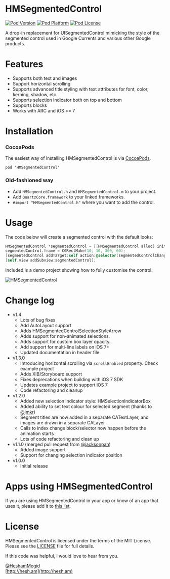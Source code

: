 HMSegmentedControl
===

[![Pod Version](http://img.shields.io/cocoapods/v/HMSegmentedControl.svg?style=flat)](http://cocoadocs.org/docsets/HMSegmentedControl)
[![Pod Platform](http://img.shields.io/cocoapods/p/HMSegmentedControl.svg?style=flat)](http://cocoadocs.org/docsets/HMSegmentedControl)
[![Pod License](http://img.shields.io/cocoapods/l/HMSegmentedControl.svg?style=flat)](http://opensource.org/licenses/MIT)

A drop-in replacement for UISegmentedControl mimicking the style of the segmented control used in Google Currents and various other Google products.

# Features
- Supports both text and images
- Support horizontal scrolling
- Supports advanced title styling with text attributes for font, color, kerning, shadow, etc.
- Supports selection indicator both on top and bottom
- Supports blocks
- Works with ARC and iOS >= 7

# Installation

### CocoaPods
The easiest way of installing HMSegmentedControl is via [CocoaPods](http://cocoapods.org/). 

```
pod 'HMSegmentedControl'
```

### Old-fashioned way

- Add `HMSegmentedControl.h` and `HMSegmentedControl.m` to your project.
- Add `QuartzCore.framework` to your linked frameworks.
- `#import "HMSegmentedControl.h"` where you want to add the control.

# Usage

The code below will create a segmented control with the default looks:

```  objective-c
HMSegmentedControl *segmentedControl = [[HMSegmentedControl alloc] initWithSectionTitles:@[@"One", @"Two", @"Three"]];
segmentedControl.frame = CGRectMake(10, 10, 300, 60);
[segmentedControl addTarget:self action:@selector(segmentedControlChangedValue:) forControlEvents:UIControlEventValueChanged];
[self.view addSubview:segmentedControl];
```

Included is a demo project showing how to fully customise the control.

![HMSegmentedControl](https://raw.github.com/HeshamMegid/HMSegmentedControl/master/Screenshot.png)

# Change log
* v1.4
	* Lots of bug fixes
	* Add AutoLayout support
	* Adds HMSegmentedControlSelectionStyleArrow
	* Adds support for non-animated selections.
	* Adds support for custom box layer opacity.
	* Add support for multi-line labels on iOS 7+
	* Updated documentation in header file
* v1.3.0
	* Introducing horizontal scrolling via `scrollEnabled` property. Check example project
	* Adds XIB/Storyboard support
	* Fixes deprecations when building with iOS 7 SDK
	* Updates example project to support iOS 7
	* Code refactoring and cleanup
* v1.2.0
	* Added new selection indicator style: HMSelectionIndicatorBox
	* Added ability to set text colour for selected segment (thanks to [@jmkr](https://github.com/jmkr))
	* Segment titles are now added in a separate CATextLayer, and images are drawn in a separate CALayer
	* Calls to index change block/selector now happen before the animation starts
	* Lots of code refactoring and clean up
* v1.1.0 (merged pull request from [@jacksonpan](https://github.com/jacksonpan))
  * Added image support
  * Support for changing selection indicator position
* v1.0.0
	* Initial release
  
# Apps using HMSegmentedControl

If you are using HMSegmentedControl in your app or know of an app that uses it, please add it to [this list](https://github.com/HeshamMegid/HMSegmentedControl/wiki/Apps-using-HMSegmentedControl).
  

# License

HMSegmentedControl is licensed under the terms of the MIT License. Please see the [LICENSE](LICENSE.md) file for full details.

If this code was helpful, I would love to hear from you.

[@HeshamMegid](http://twitter.com/HeshamMegid)   
[http://hesh.am](http://hesh.am)
